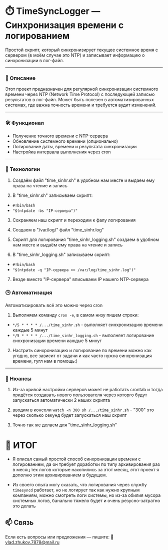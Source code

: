 # ⏱️ TimeSyncLogger — Синхронизация времени с логированием

Простой скрипт, который синхронизирует текущее системное время с сервером (в моём случае это NTP) и записывает информацию о синхронизации в лог-файл.

---

### 🎯 Описание

Этот проект предназначен для регулярной синхронизации системного времени через NTP (Network Time Protocol) с последующей записью результатов в лог-файл. Может быть полезен в автоматизированных системах, где важна точность времени и требуется аудит изменений.

---

### 🛠️ Функционал

- Получение точного времени с NTP-сервера  
- Обновление системного времени (опционально)  
- Логирование даты, времени и результата синхронизации  
- Настройка интервала выполнения через cron 

---

### 🧩 Технологии

1) Создаём файл "time_sinhr.sh" в удобном нам месте и выдаем ему права на чтение и запись 

2) В "time_sinhr.sh" записываем скрипт:
-   `#!bin/bash`
-   `"$(ntpdate -bs "IP-сервера")"`

3) Сохраняем наш скрипт и переходим к фалу логирования

4) Создаем в "/var/log/" файл "time_sinhr.log"

5) Скрипт для логирования "time_sinhr_logging.sh" создаем в удобном нам месте и выдаём ему права на чтение и запись

6) В "time_sinhr_logging.sh" записываем скрипт:
-   `#!bin/bash`
-   `"$(ntpdate -q "IP-сервера >> /var/log/time_sinhr.log")"`

7) Везде вместо "IP-сервера" вписываем IP нашего NTP-сервера


### 🕒 Автоматизация

Автоматизировать всё это можно через cron

1. Выполняем команду `cron -e`, в самом низу пишем строки:

-   `*/5 * * * * /.../time_sinhr.sh` - выполняет синхронизацию времени каждые 5 минут
-   `*/5 * * * * /.../time_sinhr_logging.sh` - выполняет логирование синхронизации времени каждые 5 минут

2. Настрить синхронизацию и логирование по времени можно как угодно, все зависит от задачи и как часто нужна синхронизация времени, гугл нам в помощь:)

---

### 💩 Нюансы

1) Из-за кривой настройки серверов может не работать crontab и тогда придётся создавать нового пользователя через которго будут запускаться автоматически 2 наших скрипта

2) вводим в консоли `watch -n 300 sh /.../time_sinhr.sh` - "300" это через сколько секунд будет запускаться наш скрипт

3) Точно так же делаем для "time_sinhr_logging.sh"



# 🕋 ИТОГ

-   Я описал самый простой способ синхронизации времени с логированием, да он требует доработки по типу архивирования раз в месяц тех логов которые накопились за этот месяц, этот проект я дополню этим архивированием в будущем.

-   Из своего опыта могу сказать, что логирования через службу `timesyncd` работает, но не логирует так как нужно крупным компаниям, можно смотреть логи системы, но из-за обилия мусора системных логов, банально тяжело будет и очень резусно-затратно это делать



## 📫 Связь 

Если есть вопросы или предложения — пишите:
📧 vlad.zhukov.7878@mail.ru 
